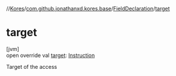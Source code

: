 //[Kores](../../../index.md)/[com.github.jonathanxd.kores.base](../index.md)/[FieldDeclaration](index.md)/[target](target.md)

# target

[jvm]\
open override val [target](target.md): [Instruction](../../com.github.jonathanxd.kores/-instruction/index.md)

Target of the access

